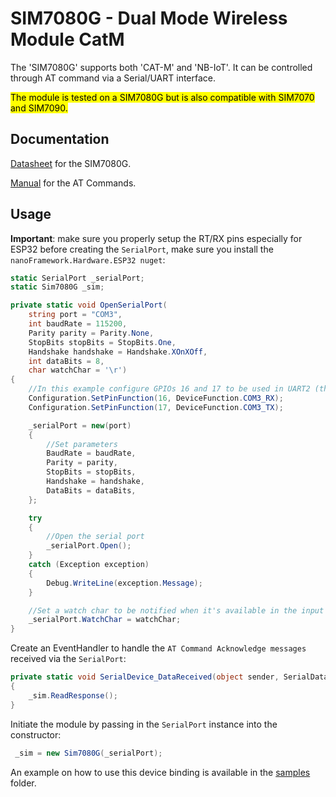 # SIM7080G - Dual Mode Wireless Module CatM

The 'SIM7080G' supports both 'CAT-M' and 'NB-IoT'. It can be controlled through AT command via a Serial/UART interface.

<mark>The module is tested on a SIM7080G but is also compatible with SIM7070 and SIM7090.</mark>

## Documentation

[Datasheet](https://m5stack.oss-cn-shenzhen.aliyuncs.com/resource/docs/datasheet/unit/sim7080g/en/SIM7080_Series_SPEC_20200427.pdf) for the SIM7080G.

[Manual](https://m5stack.oss-cn-shenzhen.aliyuncs.com/resource/docs/datasheet/unit/sim7080g/en/SIM7070_SIM7080_SIM7090%20Series_AT%20Command%20Manual_V1.04.pdf) for the AT Commands.

## Usage

**Important**: make sure you properly setup the RT/RX pins especially for ESP32 before creating the `SerialPort`, make sure you install the `nanoFramework.Hardware.ESP32 nuget`:

```csharp
static SerialPort _serialPort;
static Sim7080G _sim;

private static void OpenSerialPort(
    string port = "COM3",
    int baudRate = 115200,
    Parity parity = Parity.None,
    StopBits stopBits = StopBits.One,
    Handshake handshake = Handshake.XOnXOff,
    int dataBits = 8,
    char watchChar = '\r')
{
    //In this example configure GPIOs 16 and 17 to be used in UART2 (that's refered as COM3)
    Configuration.SetPinFunction(16, DeviceFunction.COM3_RX);
    Configuration.SetPinFunction(17, DeviceFunction.COM3_TX);

    _serialPort = new(port)
    {
        //Set parameters
        BaudRate = baudRate,
        Parity = parity,
        StopBits = stopBits,
        Handshake = handshake,
        DataBits = dataBits,
    };

    try
    {
        //Open the serial port
        _serialPort.Open();
    }
    catch (Exception exception)
    {
        Debug.WriteLine(exception.Message);
    }

    //Set a watch char to be notified when it's available in the input stream
    _serialPort.WatchChar = watchChar;
}
```

Create an EventHandler to handle the `AT Command Acknowledge messages` received via the `SerialPort`:

```csharp
private static void SerialDevice_DataReceived(object sender, SerialDataReceivedEventArgs e)
{
    _sim.ReadResponse();
}
```

Initiate the module by passing in the `SerialPort` instance into the constructor:

```csharp
 _sim = new Sim7080G(_serialPort);
```

An example on how to use this device binding is available in the [samples](samples) folder.